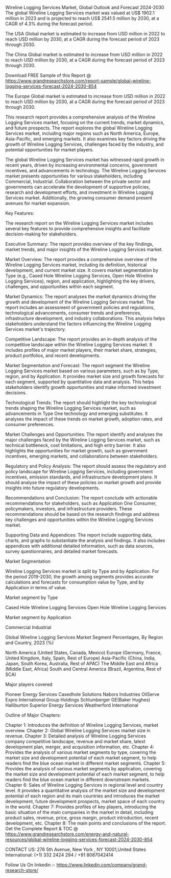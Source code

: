 Wireline Logging Services Market, Global Outlook and Forecast 2024-2030
The global Wireline Logging Services market was valued at US$ 1902.1 million in 2023 and is projected to reach US$ 2541.5 million by 2030, at a CAGR of 4.3% during the forecast period.

The USA Global market is estimated to increase from USD million in 2022 to reach USD million by 2030, at a CAGR during the forecast period of 2023 through 2030.

The China Global market is estimated to increase from USD million in 2022 to reach USD million by 2030, at a CAGR during the forecast period of 2023 through 2030.

Download FREE Sample of this Report @ https://www.grandresearchstore.com/report-sample/global-wireline-logging-services-forecast-2024-2030-854

The Europe Global market is estimated to increase from USD million in 2022 to reach USD million by 2030, at a CAGR during the forecast period of 2023 through 2030.

This research report provides a comprehensive analysis of the Wireline Logging Services market, focusing on the current trends, market dynamics, and future prospects. The report explores the global Wireline Logging Services market, including major regions such as North America, Europe, Asia-Pacific, and emerging markets. It also examines key factors driving the growth of Wireline Logging Services, challenges faced by the industry, and potential opportunities for market players.

The global Wireline Logging Services market has witnessed rapid growth in recent years, driven by increasing environmental concerns, government incentives, and advancements in technology. The Wireline Logging Services market presents opportunities for various stakeholders, including Commercial, Industrial. Collaboration between the private sector and governments can accelerate the development of supportive policies, research and development efforts, and investment in Wireline Logging Services market. Additionally, the growing consumer demand present avenues for market expansion.

Key Features:

The research report on the Wireline Logging Services market includes several key features to provide comprehensive insights and facilitate decision-making for stakeholders.

Executive Summary: The report provides overview of the key findings, market trends, and major insights of the Wireline Logging Services market.

Market Overview: The report provides a comprehensive overview of the Wireline Logging Services market, including its definition, historical development, and current market size. It covers market segmentation by Type (e.g., Cased Hole Wireline Logging Services, Open Hole Wireline Logging Services), region, and application, highlighting the key drivers, challenges, and opportunities within each segment.

Market Dynamics: The report analyses the market dynamics driving the growth and development of the Wireline Logging Services market. The report includes an assessment of government policies and regulations, technological advancements, consumer trends and preferences, infrastructure development, and industry collaborations. This analysis helps stakeholders understand the factors influencing the Wireline Logging Services market's trajectory.

Competitive Landscape: The report provides an in-depth analysis of the competitive landscape within the Wireline Logging Services market. It includes profiles of major market players, their market share, strategies, product portfolios, and recent developments.

Market Segmentation and Forecast: The report segment the Wireline Logging Services market based on various parameters, such as by Type, region, and by Application. It provides market size and growth forecasts for each segment, supported by quantitative data and analysis. This helps stakeholders identify growth opportunities and make informed investment decisions.

Technological Trends: The report should highlight the key technological trends shaping the Wireline Logging Services market, such as advancements in Type One technology and emerging substitutes. It analyses the impact of these trends on market growth, adoption rates, and consumer preferences.

Market Challenges and Opportunities: The report identify and analyses the major challenges faced by the Wireline Logging Services market, such as technical bottleneck, cost limitations, and high entry barrier. It also highlights the opportunities for market growth, such as government incentives, emerging markets, and collaborations between stakeholders.

Regulatory and Policy Analysis: The report should assess the regulatory and policy landscape for Wireline Logging Services, including government incentives, emission standards, and infrastructure development plans. It should analyse the impact of these policies on market growth and provide insights into future regulatory developments.

Recommendations and Conclusion: The report conclude with actionable recommendations for stakeholders, such as Application One Consumer, policymakers, investors, and infrastructure providers. These recommendations should be based on the research findings and address key challenges and opportunities within the Wireline Logging Services market.

Supporting Data and Appendices: The report include supporting data, charts, and graphs to substantiate the analysis and findings. It also includes appendices with additional detailed information, such as data sources, survey questionnaires, and detailed market forecasts.

Market Segmentation

Wireline Logging Services market is split by Type and by Application. For the period 2019-2030, the growth among segments provides accurate calculations and forecasts for consumption value by Type, and by Application in terms of value.

Market segment by Type

Cased Hole Wireline Logging Services
Open Hole Wireline Logging Services

Market segment by Application

Commercial
Industrial

Global Wireline Logging Services Market Segment Percentages, By Region and Country, 2023 (%)

North America (United States, Canada, Mexico)
Europe (Germany, France, United Kingdom, Italy, Spain, Rest of Europe)
Asia-Pacific (China, India, Japan, South Korea, Australia, Rest of APAC)
The Middle East and Africa (Middle East, Africa)
South and Central America (Brazil, Argentina, Rest of SCA)

Major players covered

Pioneer Energy Services
Casedhole Solutions
Nabors Industries
OilServe
Expro International Group Holdings
Schlumberger
GE(Baker Hughes)
Halliburton
Superior Energy Services
Weatherford International

Outline of Major Chapters:

Chapter 1: Introduces the definition of Wireline Logging Services, market overview.
Chapter 2: Global Wireline Logging Services market size in revenue.
Chapter 3: Detailed analysis of Wireline Logging Services company competitive landscape, revenue and market share, latest development plan, merger, and acquisition information, etc.
Chapter 4: Provides the analysis of various market segments by type, covering the market size and development potential of each market segment, to help readers find the blue ocean market in different market segments.
Chapter 5: Provides the analysis of various market segments by application, covering the market size and development potential of each market segment, to help readers find the blue ocean market in different downstream markets.
Chapter 6: Sales of Wireline Logging Services in regional level and country level. It provides a quantitative analysis of the market size and development potential of each region and its main countries and introduces the market development, future development prospects, market space of each country in the world.
Chapter 7: Provides profiles of key players, introducing the basic situation of the main companies in the market in detail, including product sales, revenue, price, gross margin, product introduction, recent development, etc.
Chapter 8: The main points and conclusions of the report.
Get the Complete Report & TOC @ https://www.grandresearchstore.com/energy-and-natural-resources/global-wireline-logging-services-forecast-2024-2030-854

CONTACT US:
276 5th Avenue, New York , NY 10001,United States
International: (+1) 332 2424 294 / +91 8087042414

Follow Us On linkedin :- https://www.linkedin.com/company/grand-research-store/
